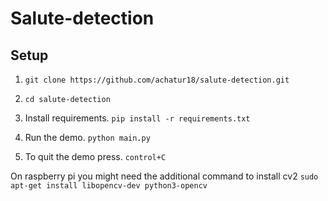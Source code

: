 # Salute-detection

## Setup
1) `git clone https://github.com/achatur18/salute-detection.git`
 
2) `cd salute-detection`
    
3) Install requirements. `pip install -r requirements.txt`

4) Run the demo. `python main.py`

5) To quit the demo press. `control+C`

On raspberry pi you might need the additional command to install cv2 `sudo apt-get install libopencv-dev python3-opencv`
